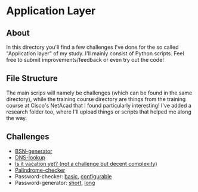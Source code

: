# Application Layer
## About
In this directory you'll find a few challenges I've done for the so called "Application layer" of my study. I'll mainly consist of Python scripts. Feel free to submit improvements/feedback or even try out the code!
## File Structure
The main scrips will namely be challenges (which can be found in the same directory), while the training course directory are things from the training course at Cisco's NetAcad that I found particularly interesting! I've added a research folder too, where I'll upload things or scripts that helped me along the way.
## Challenges
* [BSN-generator](https://github.com/dogefreak/FHICT/blob/main/S1/App-Layer/Challenges/BSN-generator.py)
* [DNS-lookup](https://github.com/dogefreak/FHICT/blob/main/App-Layer/S1/Challenges/DNS-lookup.py)
* [Is it vacation yet? (not a challenge but decent complexity)](https://github.com/dogefreak/FHICT/blob/main/S1/App-Layer/Challenges/AutoSchool_beta.py)
* [Palindrome-checker](https://github.com/dogefreak/FHICT/blob/main/S1/App-Layer/Challenges/Palindomechecker.py)
* Password-checker: [basic](https://github.com/dogefreak/FHICT/blob/main/S1/App-Layer/Challenges/Passwordchecker.py), [configurable](https://github.com/dogefreak/FHICT/blob/main/S1/App-Layer/Challenges/Passcheck-withconfig.py)
* Password-generator: [short](https://github.com/dogefreak/FHICT/blob/main/S1/App-Layer/Challenges/Passwordgenerator.py), [long](https://github.com/dogefreak/FHICT/blob/main/S1/App-Layer/Challenges/Passwordgenerator_func.py)
